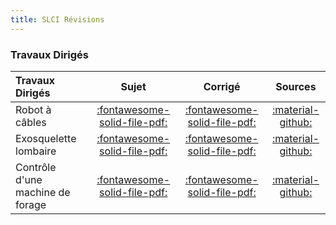```yaml
---
title: SLCI Révisions 
---
```


[comment]: <> (Généré automatiquement par ALL_PDF/make_markdown.py, creation_fichiers_activites)



### Travaux Dirigés 
 
| Travaux Dirigés | Sujet | Corrigé | Sources  | 
| :-------------- | :---: | :-----: | :------: | 
| Robot à câbles | [:fontawesome-solid-file-pdf:](https://xpessoles-cpge.fr/pdf/Cy_02_Ch_04_TD_01_RobotCables_Sujet.pdf) | [:fontawesome-solid-file-pdf:](https://xpessoles-cpge.fr/pdf/Cy_02_Ch_04_TD_01_RobotCables_Corrige.pdf) | [:material-github:](https://github.com/xpessoles/PSI_Cy_02_PredictionPerfomances/tree/main/Chapitre_04_Revisions/Cy_02_Ch_04_TD_01_RobotCables) | 
| Exosquelette lombaire | [:fontawesome-solid-file-pdf:](https://xpessoles-cpge.fr/pdf/Cy_02_Ch_04_TD_02_ExosqueletteLombaire_Sujet.pdf) | [:fontawesome-solid-file-pdf:](https://xpessoles-cpge.fr/pdf/Cy_02_Ch_04_TD_02_ExosqueletteLombaire_Corrige.pdf) | [:material-github:](https://github.com/xpessoles/PSI_Cy_02_PredictionPerfomances/tree/main/Chapitre_04_Revisions/Cy_02_Ch_04_TD_02_ExosqueletteLombaire) | 
| Contrôle d'une machine de forage | [:fontawesome-solid-file-pdf:](https://xpessoles-cpge.fr/pdf/Cy_02_Ch_04_TD_03_ControleMachineForage_Sujet.pdf) | [:fontawesome-solid-file-pdf:](https://xpessoles-cpge.fr/pdf/Cy_02_Ch_04_TD_03_ControleMachineForage_Corrige.pdf) | [:material-github:](https://github.com/xpessoles/PSI_Cy_02_PredictionPerfomances/tree/main/Chapitre_04_Revisions/Cy_02_Ch_04_TD_03_ControleMachineForage) | 



